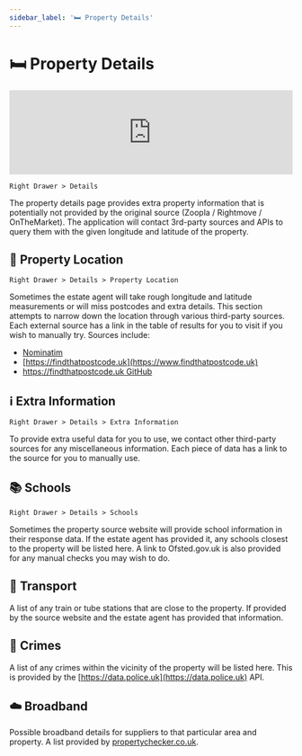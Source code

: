 ```yaml
---
sidebar_label: '🛏 Property Details'
---
```


# 🛏 Property Details

<iframe width="100%" class="h-96" src="https://www.youtube.com/embed/JjLR4_ipjsk" title="YouTube video player" frameborder="0" allow="accelerometer; autoplay; clipboard-write; encrypted-media; gyroscope; picture-in-picture" allowfullscreen></iframe>

`Right Drawer > Details`

The property details page provides extra property information that is potentially not provided by the original source (Zoopla / Rightmove / OnTheMarket). The application will contact 3rd-party sources and APIs to query them with the given longitude and latitude of the property.

## 🧭 Property Location

`Right Drawer > Details > Property Location`

Sometimes the estate agent will take rough longitude and latitude measurements or will miss postcodes and extra details. This section attempts to narrow down the location through various third-party sources. Each external source has a link in the table of results for you to visit if you wish to manually try. Sources include:

- [Nominatim](https://nominatim.org/)
- [https://findthatpostcode.uk](https://www.findthatpostcode.uk)
- [https://findthatpostcode.uk GitHub](https://github.com/drkane/find-that-postcode)

## ℹ️ Extra Information

`Right Drawer > Details > Extra Information`

To provide extra useful data for you to use, we contact other third-party sources for any miscellaneous information. Each piece of data has a link to the source for you to manually use.

## 📚 Schools

`Right Drawer > Details > Schools`

Sometimes the property source website will provide school information in their response data. If the estate agent has provided it, any schools closest to the property will be listed here. A link to Ofsted.gov.uk is also provided for any manual checks you may wish to do.

## 🚄 Transport

A list of any train or tube stations that are close to the property. If provided by the source website and the estate agent has provided that information.

## 🚨 Crimes

A list of any crimes within the vicinity of the property will be listed here. This is provided by the [https://data.police.uk](https://data.police.uk) API.

## ☁️ Broadband

Possible broadband details for suppliers to that particular area and property. A list provided by [propertychecker.co.uk](https://propertychecker.co.uk/).
